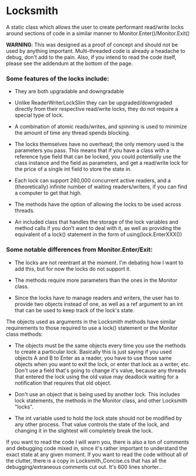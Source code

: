 # Locksmith
A static class which allows the user to create performant read/write locks around sections of code in a similar manner to Monitor.Enter()/Monitor.Exit()

**WARNING**: This was designed as a proof of concept and should not be used by anything important.   Multi-threaded code is already a headache to debug, don't add to the pain.  Also, if you intend to read the code itself, please see the addendum at the bottom of the page.


### Some features of the locks include:

- They are both upgradable and downgradable

- Unlike ReaderWriterLockSlim they can be upgraded/downgraded directly from their respective read/write locks, they do not require a special type of lock.

- A combination of atomic reads/writes, and spinning is used to minimize the amount of time any thread spends blocking.

- The locks themselves have no overhead; the only memory used is the parameters you pass.  This means that if you have a class with a reference type field that can be locked, you could potentially use the class instance and the field as parameters, and get a read/write lock for the price of a single int field to store the state in.

- Each lock can support 260,000 concurrent active readers, and a (theoretically) infinite number of waiting readers/writers, if you can find a computer to get that high.

- The methods have the option of allowing the locks to be used across threads.

- An included class that handles the storage of the lock variables and method calls if you don’t want to deal with it, as well as providing the equivalent of a lock() statement in the form of using(lock.EnterXXX())


### Some notable differences from Monitor.Enter/Exit:
- The locks are not reentrant at the moment.  I'm debating how I want to add this, but for now the locks do not support it.

- The methods require more parameters than  the ones in the Monitor class.

- Since the locks have to manage readers and writers, the user has to provide two objects instead of one, as well as a ref argument to an int that can be used to keep track of the lock's state.

The objects used as arguments in the Locksmith methods have similar requirements to those required to use a lock() statement or the Monitor class methods:
- The objects must be the same objects every time you use the methods to create a particular lock.  Basically this is just saying if you used objects A and B to Enter as a reader, you have to use those same objects when you want to exit the lock, or enter that lock as a writer, etc.  Don't use a field that's going to change it's value, because any threads that entered the lock using the old value may deadlock waiting for a notification that requires that old object.

- Don't use an object that is being used by another lock.  This includes lock statements, the methods in the Monitor class, and other Locksmith "locks".

- The int variable used to hold the lock state should not be modified by any other process.  That value controls the state of the lock, and changing it in the slightest will completely break the lock.


If you want to read the code I will warn you, there is also a ton of comments and debugging code mixed in, since it's rather important to understand the exact state at any given moment.  If you want to read the code without all of the clutter, there is a copy in Locksmith_Concise.cs
that has all the debugging/extraneous comments cut out.  It's 600 lines shorter...
